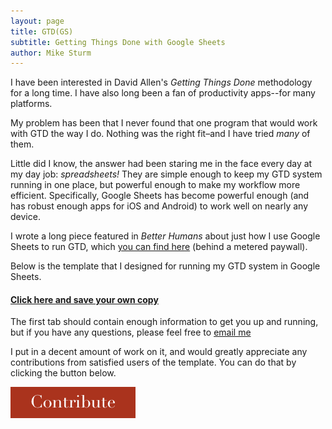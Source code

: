 ```yaml
---
layout: page
title: GTD(GS)
subtitle: Getting Things Done with Google Sheets
author: Mike Sturm
---
```


I have been interested in David Allen's *Getting Things Done* methodology for a long time. I have also long been a fan of productivity apps--for many platforms.

My problem has been that I never found that one program that would work with GTD the way I do. Nothing was the right fit–and I have tried *many* of them.

Little did I know, the answer had been staring me in the face every day at my day job: *spreadsheets!* They are simple enough to keep my GTD system running in one place, but powerful enough to make my workflow more efficient. Specifically, Google Sheets has become powerful enough (and has robust enough apps for iOS and Android) to work well on nearly any device.

I wrote a long piece featured in *Better Humans* about just how I use Google Sheets to run GTD, which [you can find here](https://betterhumans.coach.me/how-to-implement-a-killer-gtd-system-in-google-sheets-ad9c9857a8bd) (behind a metered paywall).

Below is the template that I designed for running my GTD system in Google Sheets. 

#### [Click here and save your own copy](https://docs.google.com/spreadsheets/d/15PUM1GRYXoXkuXDiGuWiF4ubWll441h8S-70ZnP25LM/edit?usp=sharing)

The first tab should contain enough information to get you up and running, but if you have any questions, please feel free to [email me](mailto:info@mikesturm.net)

I put in a decent amount of work on it, and would greatly appreciate any contributions from satisfied users of the template. You can do that by clicking the button below.


[![contribute][image]][hyperlink]



[hyperlink]: https://paypal.me/mikesturm
[image]: /assets/contribute.png